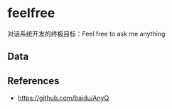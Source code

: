 # feelfree
对话系统开发的终极目标：Feel free to ask me anything


## Data




## References
* https://github.com/baidu/AnyQ


